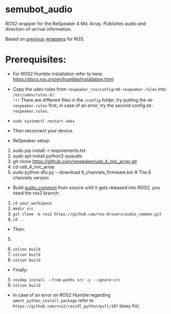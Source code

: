 # semubot_audio 

ROS2 wrapper for the ReSpeaker 4 Mic Array. Publishes audio and direction-of-arrival information. 

Based on [previous](https://github.com/furushchev/respeaker_ros) [wrappers](https://github.com/machinekoder/respeaker) for ROS. <br/>

# Prerequisites:
* For ROS2 Humble installation refer to here: <br/>
https://docs.ros.org/en/humble/Installation.html

* Copy the udev rules from `respeaker_ros/config/40-respeaker.rules` into `/etc/udev/rules.d/`. <br/>
`!!!` There are different files in the `/config` folder, try putting the `40-respeaker.rules` first, in case of an error, try the second config `60-respeaker.rules`. <br/>

* ```sudo systemctl restart udev``` <br/>
* Then reconnect your device. <br/>

* ReSpeaker setup:
1. sudo pip install -r requirements.txt
2. sudo apt install python3-pyaudio
3. git clone https://github.com/respeaker/usb_4_mic_array.git
4. cd usb_4_mic_array
5. sudo python dfu.py --download 6_channels_firmware.bin  # The 6 channels version 


* Build [audio_common](https://github.com/ros-drivers/audio_common) from source until it gets released into ROS2, you need the ros2 branch: <br/>
1.  ```cd your_workspace```<br/>
2.  ```mkdir src```<br/>
3.  ```git clone -b ros2 https://github.com/ros-drivers/audio_common.git```  <br/>
4.  ```cd ..``` <br/>


* Then: <br/>
5.  `````` <br/>
6.  ```colcon build``` <br/>
7.  ```colcon build``` <br/>
8.  ```colcon build``` <br/>


* Finally: <br/>
5.  ```rosdep install --from-paths src -y --ignore-src``` <br/>
6.  ```colcon build``` <br/>

* In case of an error on ROS2 Humble regarding `ament_python_install_package` refer to `https://github.com/ros2/rosidl_python/pull/187` (easy fix).

